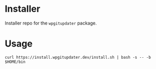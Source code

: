 # Installer

Installer repo for the `wpgitupdater` package.

# Usage

`curl https://install.wpgitupdater.dev/install.sh | bash -s -- -b $HOME/bin`
